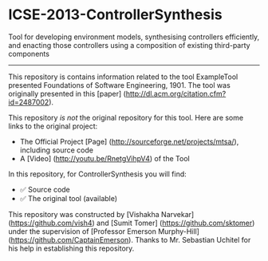 # ICSE-2013-ControllerSynthesis
Tool for developing environment models, synthesising controllers efficiently, and enacting those controllers using a composition of existing third-party components

***

This repository is contains information related to the tool ExampleTool presented Foundations of Software Engineering, 1901. The tool was originally presented in this [paper] (http://dl.acm.org/citation.cfm?id=2487002).

This repository _is not_ the original repository for this tool. Here are some links to the original project:
  - The Official Project [Page] (http://sourceforge.net/projects/mtsa/), including source code
  - A [Video] (http://youtu.be/RnetgVihpV4) of the Tool  

In this repository, for ControllerSynthesis you will find:
  - :white_check_mark: Source code
  - :white_check_mark: The original tool (available)

This repository was constructed by [Vishakha Narvekar] (https://github.com/vish4) and [Sumit Tomer] (https://github.com/sktomer) under the supervision of [Professor Emerson Murphy-Hill] (https://github.com/CaptainEmerson). Thanks to Mr. Sebastian Uchitel for his help in establishing this repository.
